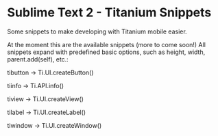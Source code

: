 # Sublime Text 2 - Titanium Snippets

Some snippets to make developing with Titanium mobile easier.

At the moment this are the available snippets (more to come soon!) All snippets expand with predefined basic options, such as height, width, parent.add(self), etc.:

tibutton -> Ti.UI.createButton() 

tiinfo -> Ti.API.info()

tiview -> Ti.UI.createView()

tilabel -> Ti.UI.createLabel()

tiwindow -> Ti.UI.createWindow()
